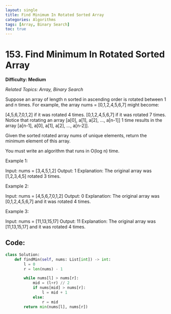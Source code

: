 ```yaml
---
layout: single
title: Find Minimum In Rotated Sorted Array
categories: Algorithms
tags: [Array, Binary Search]
toc: true
---
```

# 153. Find Minimum In Rotated Sorted Array
**Difficulty: Medium** 

*Related Topics: Array, Binary Search*

Suppose an array of length n sorted in ascending order is rotated between 1 and n times. For example, the array nums = [0,1,2,4,5,6,7] might become:

[4,5,6,7,0,1,2] if it was rotated 4 times.
[0,1,2,4,5,6,7] if it was rotated 7 times.
Notice that rotating an array [a[0], a[1], a[2], ..., a[n-1]] 1 time results in the array [a[n-1], a[0], a[1], a[2], ..., a[n-2]].

Given the sorted rotated array nums of unique elements, return the minimum element of this array.

You must write an algorithm that runs in O(log n) time.

Example 1:

Input: nums = [3,4,5,1,2]
Output: 1
Explanation: The original array was [1,2,3,4,5] rotated 3 times.

Example 2:

Input: nums = [4,5,6,7,0,1,2]
Output: 0
Explanation: The original array was [0,1,2,4,5,6,7] and it was rotated 4 times.

Example 3:

Input: nums = [11,13,15,17]
Output: 11
Explanation: The original array was [11,13,15,17] and it was rotated 4 times. 

## Code:

```python
class Solution:
    def findMin(self, nums: List[int]) -> int:
        l = 0
        r = len(nums) - 1

        while nums[l] > nums[r]:
            mid = (l+r) // 2
            if nums[mid] > nums[r]:
                l = mid + 1
            else:
                r = mid
        return min(nums[l], nums[r])
```
